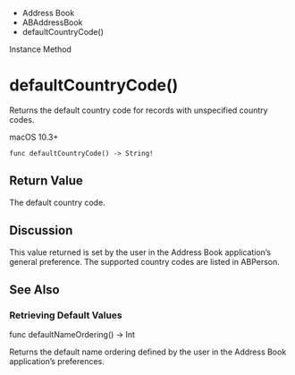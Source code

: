 

- Address Book
- ABAddressBook
-  defaultCountryCode() 

Instance Method

# defaultCountryCode()

Returns the default country code for records with unspecified country codes.

macOS 10.3+

``` source
func defaultCountryCode() -> String!
```

## Return Value

The default country code.

## Discussion

This value returned is set by the user in the Address Book application’s general preference. The supported country codes are listed in ABPerson.

## See Also

### Retrieving Default Values

func defaultNameOrdering() -> Int

Returns the default name ordering defined by the user in the Address Book application’s preferences.

